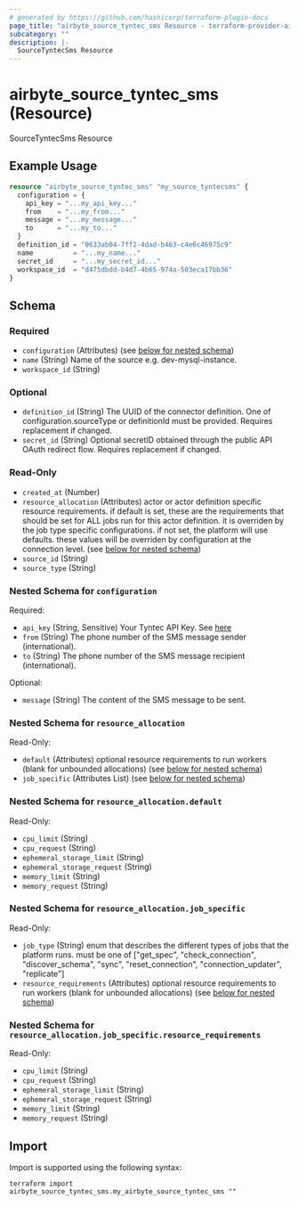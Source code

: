 ```yaml
---
# generated by https://github.com/hashicorp/terraform-plugin-docs
page_title: "airbyte_source_tyntec_sms Resource - terraform-provider-airbyte"
subcategory: ""
description: |-
  SourceTyntecSms Resource
---
```


# airbyte_source_tyntec_sms (Resource)

SourceTyntecSms Resource

## Example Usage

```terraform
resource "airbyte_source_tyntec_sms" "my_source_tyntecsms" {
  configuration = {
    api_key = "...my_api_key..."
    from    = "...my_from..."
    message = "...my_message..."
    to      = "...my_to..."
  }
  definition_id = "0633ab04-7ff2-4dad-b463-c4e6c46975c9"
  name          = "...my_name..."
  secret_id     = "...my_secret_id..."
  workspace_id  = "d475dbdd-b4d7-4b65-974a-503eca17bb36"
}
```

<!-- schema generated by tfplugindocs -->
## Schema

### Required

- `configuration` (Attributes) (see [below for nested schema](#nestedatt--configuration))
- `name` (String) Name of the source e.g. dev-mysql-instance.
- `workspace_id` (String)

### Optional

- `definition_id` (String) The UUID of the connector definition. One of configuration.sourceType or definitionId must be provided. Requires replacement if changed.
- `secret_id` (String) Optional secretID obtained through the public API OAuth redirect flow. Requires replacement if changed.

### Read-Only

- `created_at` (Number)
- `resource_allocation` (Attributes) actor or actor definition specific resource requirements. if default is set, these are the requirements that should be set for ALL jobs run for this actor definition. it is overriden by the job type specific configurations. if not set, the platform will use defaults. these values will be overriden by configuration at the connection level. (see [below for nested schema](#nestedatt--resource_allocation))
- `source_id` (String)
- `source_type` (String)

<a id="nestedatt--configuration"></a>
### Nested Schema for `configuration`

Required:

- `api_key` (String, Sensitive) Your Tyntec API Key. See <a href="https://www.tyntec.com/docs/docs-center-sms-api-quick-start">here</a>
- `from` (String) The phone number of the SMS message sender (international).
- `to` (String) The phone number of the SMS message recipient (international).

Optional:

- `message` (String) The content of the SMS message to be sent.


<a id="nestedatt--resource_allocation"></a>
### Nested Schema for `resource_allocation`

Read-Only:

- `default` (Attributes) optional resource requirements to run workers (blank for unbounded allocations) (see [below for nested schema](#nestedatt--resource_allocation--default))
- `job_specific` (Attributes List) (see [below for nested schema](#nestedatt--resource_allocation--job_specific))

<a id="nestedatt--resource_allocation--default"></a>
### Nested Schema for `resource_allocation.default`

Read-Only:

- `cpu_limit` (String)
- `cpu_request` (String)
- `ephemeral_storage_limit` (String)
- `ephemeral_storage_request` (String)
- `memory_limit` (String)
- `memory_request` (String)


<a id="nestedatt--resource_allocation--job_specific"></a>
### Nested Schema for `resource_allocation.job_specific`

Read-Only:

- `job_type` (String) enum that describes the different types of jobs that the platform runs. must be one of ["get_spec", "check_connection", "discover_schema", "sync", "reset_connection", "connection_updater", "replicate"]
- `resource_requirements` (Attributes) optional resource requirements to run workers (blank for unbounded allocations) (see [below for nested schema](#nestedatt--resource_allocation--job_specific--resource_requirements))

<a id="nestedatt--resource_allocation--job_specific--resource_requirements"></a>
### Nested Schema for `resource_allocation.job_specific.resource_requirements`

Read-Only:

- `cpu_limit` (String)
- `cpu_request` (String)
- `ephemeral_storage_limit` (String)
- `ephemeral_storage_request` (String)
- `memory_limit` (String)
- `memory_request` (String)

## Import

Import is supported using the following syntax:

```shell
terraform import airbyte_source_tyntec_sms.my_airbyte_source_tyntec_sms ""
```
